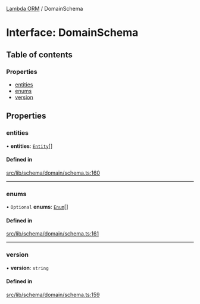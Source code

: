 [Lambda ORM](../README.md) / DomainSchema

# Interface: DomainSchema

## Table of contents

### Properties

- [entities](DomainSchema.md#entities)
- [enums](DomainSchema.md#enums)
- [version](DomainSchema.md#version)

## Properties

### entities

• **entities**: [`Entity`](Entity.md)[]

#### Defined in

[src/lib/schema/domain/schema.ts:160](https://github.com/lambda-orm/lambdaorm-base/blob/4ecf84b/src/lib/schema/domain/schema.ts#L160)

___

### enums

• `Optional` **enums**: [`Enum`](Enum.md)[]

#### Defined in

[src/lib/schema/domain/schema.ts:161](https://github.com/lambda-orm/lambdaorm-base/blob/4ecf84b/src/lib/schema/domain/schema.ts#L161)

___

### version

• **version**: `string`

#### Defined in

[src/lib/schema/domain/schema.ts:159](https://github.com/lambda-orm/lambdaorm-base/blob/4ecf84b/src/lib/schema/domain/schema.ts#L159)
